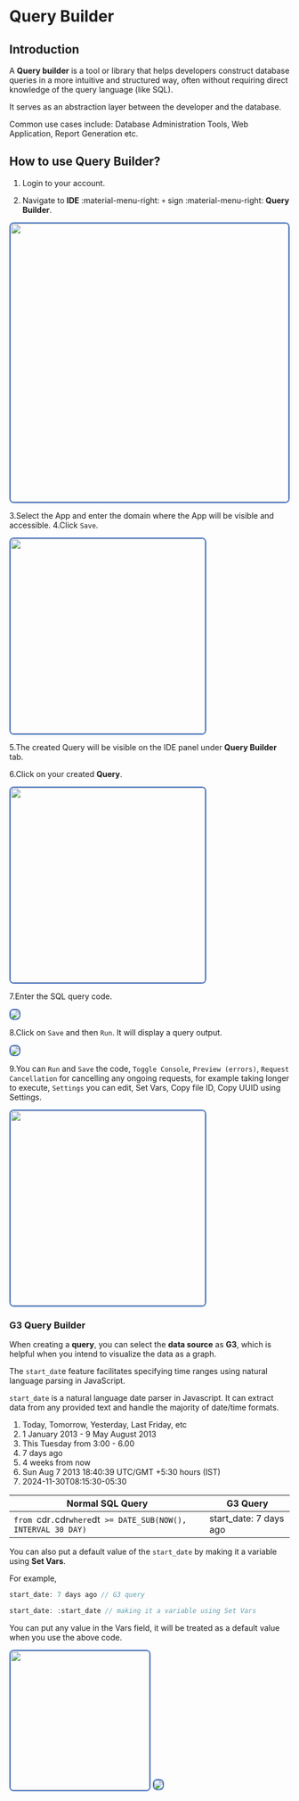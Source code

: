 # Query Builder

## Introduction

A **Query builder** is a tool or library that helps developers construct database queries in a more intuitive and structured way, often without requiring direct knowledge of the query language (like SQL).

It serves as an abstraction layer between the developer and the database.

Common use cases include: Database Administration Tools, Web Application, Report Generation etc.

## How to use Query Builder?

1. Login to your account.

2. Navigate to **IDE** :material-menu-right: `+` sign :material-menu-right: **Query Builder**.

<img src= "/apps/img/query1.png" width ="500" style="border: 2px solid #4472C4; border-radius: 8px;">

3.Select the App and enter the domain where the App will be visible and accessible.
4.Click `Save`.

<img src= "/apps/img/query21.png" width="350" style="border: 2px solid #4472C4; border-radius: 8px;">

5.The created Query will be visible on the IDE panel under **Query Builder** tab.

6.Click on your created **Query**.

<img src= "/apps/img/query3.png" width="350" style="border: 2px solid #4472C4; border-radius: 8px;">

7.Enter the SQL query code.

<img src= "/apps/img/query4.png" style="border: 2px solid #4472C4; border-radius: 8px;">

8.Click on `Save` and then `Run`. It will display a query output.

<img src= "/apps/img/query5.png" style="border: 2px solid #4472C4; border-radius: 8px;">

9.You can `Run` and `Save` the code, `Toggle Console`, `Preview (errors)`, `Request Cancellation` for cancelling any ongoing requests, for example taking longer to execute, `Settings` you can edit, Set Vars, Copy file ID, Copy UUID using Settings.

<img src= "/apps/img/sc.png" width= "350" style="border: 2px solid #4472C4; border-radius: 8px;">

### G3 Query Builder

When creating a **query**, you can select the **data source** as **G3**, which is helpful when you intend to visualize the data as a graph.

The `start_dat`e feature facilitates specifying time ranges using natural language parsing in JavaScript.

`start_date` is a natural language date parser in Javascript. It can extract data from any provided text and handle the majority of date/time formats.

1. Today, Tomorrow, Yesterday, Last Friday, etc
2. 1 January 2013 - 9 May August 2013
3. This Tuesday from 3:00 - 6.00
4. 7 days ago
5. 4 weeks from now
6. Sun Aug 7 2013 18:40:39 UTC/GMT +5:30 hours (IST)
7. 2024-11-30T08:15:30-05:30

|Normal SQL Query|G3 Query|
|----------------|--------|
|`from `cdr`.`cdr` where `dt` >= DATE_SUB(NOW(), INTERVAL 30 DAY)`|start_date: 7 days ago|

You can also put a default value of the `start_date` by making it a variable using **Set Vars**.

For example,

```js
start_date: 7 days ago // G3 query
```

```js
start_date: :start_date // making it a variable using Set Vars
```

You can put any value in the Vars field, it will be treated as a default value when you use the above code.

<img src= "/apps/img/g31.png" width="250" style="border: 2px solid #4472C4; border-radius: 8px;">

<img src= "/apps/img/g32.png" style="border: 2px solid #4472C4; border-radius: 8px;">
